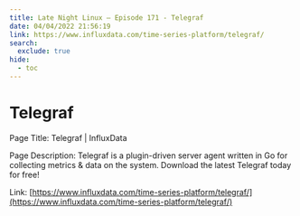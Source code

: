 ```yaml
---
title: Late Night Linux – Episode 171 - Telegraf
date: 04/04/2022 21:56:19
link: https://www.influxdata.com/time-series-platform/telegraf/
search:
  exclude: true
hide:
  - toc
---
```


# Telegraf

Page Title: Telegraf | InfluxData

Page Description: Telegraf is a plugin-driven server agent written in Go for collecting metrics & data on the system. Download the latest Telegraf today for free! 

Link: [https://www.influxdata.com/time-series-platform/telegraf/](https://www.influxdata.com/time-series-platform/telegraf/)
